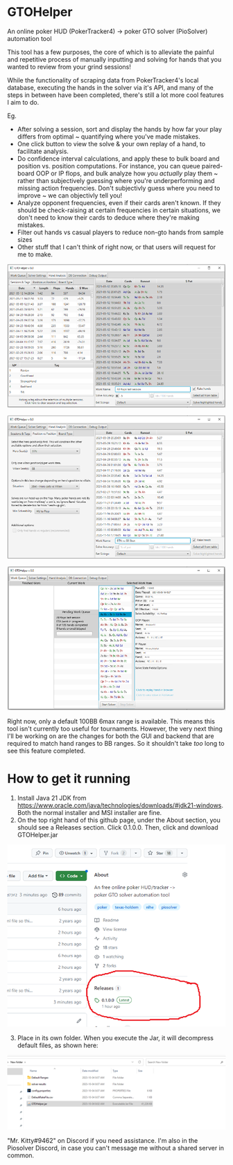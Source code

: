# GTOHelper
An online poker HUD (PokerTracker4) -> poker GTO solver (PioSolver) automation tool

This tool has a few purposes, the core of which is to alleviate the painful and repetitive process of manually inputting and solving for hands that you wanted to review from your grind sessions!

While the functionality of scraping data from PokerTracker4's local database, executing the hands in the solver via it's API, and many of the steps in between have been completed, there's still a lot more cool features I aim to do.

Eg.
- After solving a session, sort and display the hands by how far your play differs from optimal ~ quantifying where you've made mistakes.
- One click button to view the solve & your own replay of a hand, to facilitate analysis.
- Do confidence interval calculations, and apply these to bulk board and position vs. position computations. For instance, you can queue paired-board OOP or IP flops, and bulk analyze how you *actually* play them ~ rather than subjectively guessing where you're underperforming and missing action frequencies. Don't subjectivly guess where you need to improve ~ we can objectivly tell you!
- Analyze opponent frequencies, even if their cards aren't known. If they should be check-raising at certain frequencies in certain situations, we don't need to know their cards to deduce where they're making mistakes.
- Filter out hands vs casual players to reduce non-gto hands from sample sizes
- Other stuff that I can't think of right now, or that users will request for me to make.

![Sessions](https://github.com/Mister-Kitty/Mister-Kitty.github.io/blob/3cbb8b91d2556ee92580313fcacdf9e3d0fb5d52/img/GTOHelper/Session%20Tab.png)

![Position v position](https://github.com/Mister-Kitty/Mister-Kitty.github.io/blob/3cbb8b91d2556ee92580313fcacdf9e3d0fb5d52/img/GTOHelper/Position%20v%20Position.png)

![Work Queue](https://github.com/Mister-Kitty/Mister-Kitty.github.io/blob/3cbb8b91d2556ee92580313fcacdf9e3d0fb5d52/img/GTOHelper/Work%20Queue.png)

Right now, only a default 100BB 6max range is available. This means this tool isn't currently too useful for tournaments. However, the very next thing I'll be working on are the changes for both the GUI and backend that are required to match hand ranges to BB ranges. So it shouldn't take _too_ long to see this feature completed.

# How to get it running
1. Install Java 21 JDK from https://www.oracle.com/java/technologies/downloads/#jdk21-windows. Both the normal installer and MSI installer are fine.
2. On the top right hand of this github page, under the About section, you should see a Releases section. Click 0.1.0.0. Then, click and download GTOHelper.jar
   
![Release](https://raw.githubusercontent.com/Mister-Kitty/Mister-Kitty.github.io/main/img/GTOHelper/releases.png) 

3. Place in its own folder. When you execute the Jar, it will decompress default files, as shown here:

![Folder](https://raw.githubusercontent.com/Mister-Kitty/Mister-Kitty.github.io/main/img/GTOHelper/expanded_folder.png) 

"Mr. Kitty#9462" on Discord if you need assistance. I'm also in the Piosolver Discord, in case you can't message me without a shared server in common.

